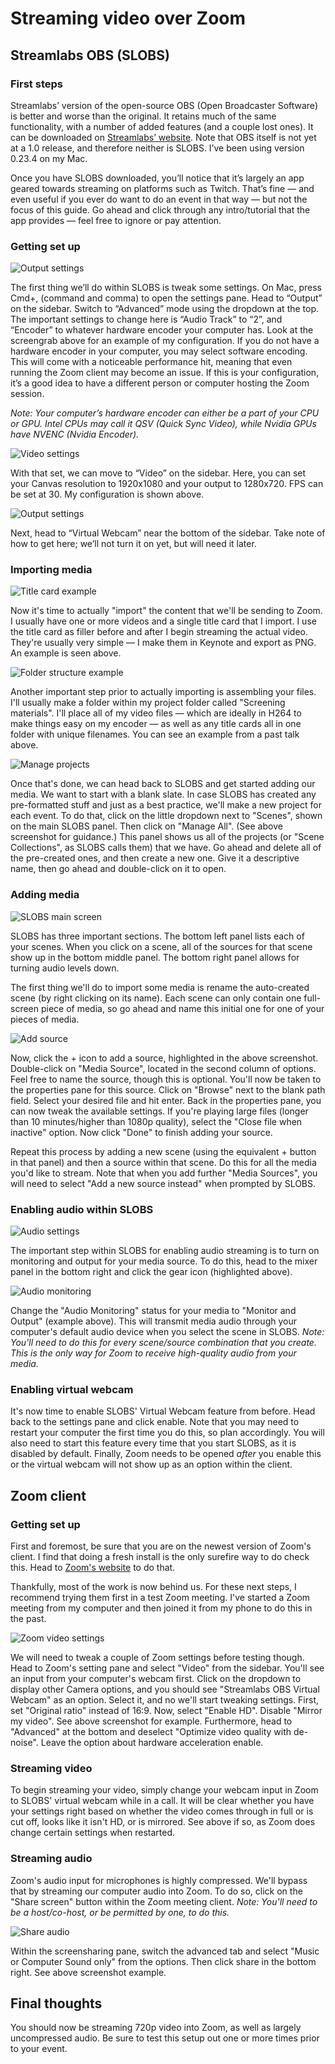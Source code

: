 # Streaming video over Zoom

## Streamlabs OBS (SLOBS)

### First steps

Streamlabs’ version of the open-source OBS (Open Broadcaster Software) is better and worse than the original. It retains much of the same functionality, with a number of added features (and a couple lost ones). It can be downloaded on [Streamlabs’ website](https://streamlabs.com/streamlabs-obs). Note that OBS itself is not yet at a 1.0 release, and therefore neither is SLOBS. I’ve been using version 0.23.4 on my Mac.

Once you have SLOBS downloaded, you’ll notice that it’s largely an app geared towards streaming on platforms such as Twitch. That’s fine — and even useful if you ever do want to do an event in that way — but not the focus of this guide. Go ahead and click through any intro/tutorial that the app provides — feel free to ignore or pay attention.

### Getting set up

![Output settings](/images/output-settings.png)

The first thing we’ll do within SLOBS is tweak some settings. On Mac, press Cmd+, (command and comma) to open the settings pane. Head to “Output” on the sidebar. Switch to “Advanced” mode using the dropdown at the top. The important settings to change here is “Audio Track” to “2”, and “Encoder” to whatever hardware encoder your computer has. Look at the screengrab above for an example of my configuration. If you do not have a hardware encoder in your computer, you may select software encoding. This will come with a noticeable performance hit, meaning that even running the Zoom client may become an issue. If this is your configuration, it’s a good idea to have a different person or computer hosting the Zoom session.

*Note: Your computer’s hardware encoder can either be a part of your CPU or GPU. Intel CPUs may call it QSV (Quick Sync Video), while Nvidia GPUs have NVENC (Nvidia Encoder).*

![Video settings](/images/video-settings.png)

With that set, we can move to “Video” on the sidebar. Here, you can set your Canvas resolution to 1920x1080 and your output to 1280x720. FPS can be set at 30. My configuration is shown above.

![Output settings](/images/virtual-webcam.png)

Next, head to “Virtual Webcam” near the bottom of the sidebar. Take note of how to get here; we’ll not turn it on yet, but will need it later.

### Importing media

![Title card example](/images/title-card.png)

Now it's time to actually "import" the content that we'll be sending to Zoom. I usually have one or more videos and a single title card that I import. I use the title card as filler before and after I begin streaming the actual video. They're usually very simple — I make them in Keynote and export as PNG. An example is seen above.

![Folder structure example](/images/screening-materials.png)

Another important step prior to actually importing is assembling your files. I'll usually make a folder within my project folder called "Screening materials". I'll place all of my video files — which are ideally in H264 to make things easy on my encoder — as well as any title cards all in one folder with unique filenames. You can see an example from a past talk above.

![Manage projects](/images/manage-projects.png)

Once that's done, we can head back to SLOBS and get started adding our media. We want to start with a blank slate. In case SLOBS has created any pre-formatted stuff and just as a best practice, we'll make a new project for each event. To do that, click on the little dropdown next to "Scenes", shown on the main SLOBS panel. Then click on "Manage All". (See above screenshot for guidance.) This panel shows us all of the projects (or "Scene Collections", as SLOBS calls them) that we have. Go ahead and delete all of the pre-created ones, and then create a new one. Give it a descriptive name, then go ahead and double-click on it to open.

### Adding media

![SLOBS main screen](/images/main-screen.png)

SLOBS has three important sections. The bottom left panel lists each of your scenes. When you click on a scene, all of the sources for that scene show up in the bottom middle panel. The bottom right panel allows for turning audio levels down.

The first thing we'll do to import some media is rename the auto-created scene (by right clicking on its name). Each scene can only contain one full-screen piece of media, so go ahead and name this initial one for one of your pieces of media.

![Add source](/images/add-source.png)

Now, click the + icon to add a source, highlighted in the above screenshot. Double-click on "Media Source", located in the second column of options. Feel free to name the source, though this is optional. You'll now be taken to the properties pane for this source. Click on "Browse" next to the blank path field. Select your desired file and hit enter. Back in the properties pane, you can now tweak the available settings. If you're playing large files (longer than 10 minutes/higher than 1080p quality), select the "Close file when inactive" option. Now click "Done" to finish adding your source.

Repeat this process by adding a new scene (using the equivalent + button in that panel) and then a source within that scene. Do this for all the media you'd like to stream. Note that when you add further "Media Sources", you will need to select "Add a new source instead" when prompted by SLOBS.

### Enabling audio within SLOBS

![Audio settings](/images/audio-settings.png)

The important step within SLOBS for enabling audio streaming is to turn on monitoring and output for your media source. To do this, head to the mixer panel in the bottom right and click the gear icon (highlighted above).

![Audio monitoring](/images/audio-monitor.png)

Change the "Audio Monitoring" status for your media to "Monitor and Output" (example above). This will transmit media audio through your computer's default audio device when you select the scene in SLOBS. *Note: You'll need to do this for every scene/source combination that you create. This is the only way for Zoom to receive high-quality audio from your media.*

### Enabling virtual webcam

It's now time to enable SLOBS' Virtual Webcam feature from before. Head back to the settings pane and click enable. Note that you may need to restart your computer the first time you do this, so plan accordingly. You will also need to start this feature every time that you start SLOBS, as it is disabled by default. Finally, Zoom needs to be opened *after* you enable this or the virtual webcam will not show up as an option within the client.

## Zoom client

### Getting set up

First and foremost, be sure that you are on the newest version of Zoom's client. I find that doing a fresh install is the only surefire way to do check this. Head to [Zoom's website](https://zoom.us/download) to do that.

Thankfully, most of the work is now behind us. For these next steps, I recommend trying them first in a test Zoom meeting. I've started a Zoom meeting from my computer and then joined it from my phone to do this in the past.

![Zoom video settings](/images/zoom_video-settings.png)

We will need to tweak a couple of Zoom settings before testing though. Head to Zoom's setting pane and select "Video" from the sidebar. You'll see an input from your computer's webcam first. Click on the dropdown to display other Camera options, and you should see "Streamlabs OBS Virtual Webcam" as an option. Select it, and no we'll start tweaking settings. First, set "Original ratio" instead of 16:9. Now, select "Enable HD". Disable "Mirror my video". See above screenshot for example. Furthermore, head to "Advanced" at the bottom and deselect "Optimize video quality with de-noise". Leave the option about hardware acceleration enable.

### Streaming video

To begin streaming your video, simply change your webcam input in Zoom to SLOBS' virtual webcam while in a call. It will be clear whether you have your settings right based on whether the video comes through in full or is cut off, looks like it isn't HD, or is mirrored. See above if so, as Zoom does change certain settings when restarted.

### Streaming audio

Zoom's audio input for microphones is highly compressed. We'll bypass that by streaming our computer audio into Zoom. To do so, click on the "Share screen" button within the Zoom meeting client. *Note: You'll need to be a host/co-host, or be permitted by one, to do this.*

![Share audio](/images/share-audio.png)

Within the screensharing pane, switch the advanced tab and select "Music or Computer Sound only" from the options. Then click share in the bottom right. See above screenshot example.

## Final thoughts

You should now be streaming 720p video into Zoom, as well as largely uncompressed audio. Be sure to test this setup out one or more times prior to your event. 

